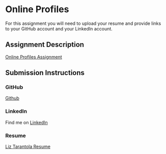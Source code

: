 # Online Profiles
For this assignment you will need to upload your resume and provide links to your GitHub account and your LinkedIn account.

## Assignment Description
[Online Profiles Assignment](https://education.launchcode.org/liftoff/modules/assignments/online-profiles)

## Submission Instructions
 
### GitHub
[Github](https://github.com/liztarantola)
 
### LinkedIn
Find me on [LinkedIn](https://www.linkedin.com/in/liztarantola4/)

### Resume
[Liz Tarantola Resume](https://github.com/liztarantola/liftoff-assignments/blob/master/Liz%20Tarantola%20Launchcode%20Resume.pdf)

